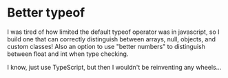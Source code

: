 # Better typeof
I was tired of how limited the default typeof operator was in javascript, so I build one that can correctly distinguish between arrays, null, objects, and custom classes! Also an option to use "better numbers" to distinguish between float and int when type checking. 

I know, just use TypeScript, but then I wouldn't be reinventing any wheels...
